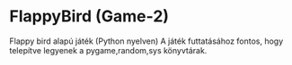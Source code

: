 # FlappyBird (Game-2)
Flappy bird alapú játék (Python nyelven)
A játék futtatásához fontos, hogy telepítve legyenek a pygame,random,sys könyvtárak.
